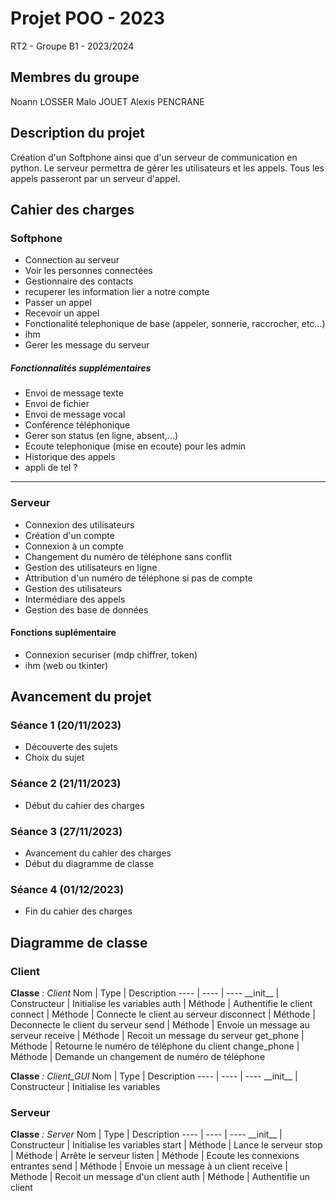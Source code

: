 # Projet POO - 2023
RT2 - Groupe B1 - 2023/2024

## Membres du groupe

Noann LOSSER
Malo JOUET
Alexis PENCRANE

## Description du projet

Création d'un Softphone ainsi que d'un serveur de communication en python.
Le serveur permettra de gérer les utilisateurs et les appels.
Tous les appels passeront par un serveur d'appel.

## Cahier des charges

### Softphone

- Connection au serveur
- Voir les personnes connectées
- Gestionnaire des contacts
- recuperer les information lier a notre compte
- Passer un appel
- Recevoir un appel
- Fonctionalité telephonique de base (appeler, sonnerie, raccrocher, etc...)
- ihm
- Gerer les message du serveur

##### Fonctionnalités supplémentaires

- Envoi de message texte
- Envoi de fichier
- Envoi de message vocal
- Conférence téléphonique
- Gerer son status (en ligne, absent,...)
- Ecoute telephonique (mise en ecoute) pour les admin
- Historique des appels
- appli de tel ?

--------------------


### Serveur

- Connexion des utilisateurs
- Création d'un compte
- Connexion à un compte
- Changement du numéro de téléphone sans conflit
- Gestion des utilisateurs en ligne
- Attribution d'un numéro de téléphone si pas de compte
- Gestion des utilisateurs
- Intermédiare des appels
- Gestion des base de données

#### Fonctions suplémentaire

- Connexion securiser (mdp chiffrer, token)
- ihm (web ou tkinter)


## Avancement du projet

### Séance 1 (20/11/2023)

- Découverte des sujets
- Choix du sujet

### Séance 2 (21/11/2023)

- Début du cahier des charges

### Séance 3 (27/11/2023)

- Avancement du cahier des charges
- Début du diagramme de classe

### Séance 4 (01/12/2023)
- Fin du cahier des charges







## Diagramme de classe

### Client

**Classe** *: Client*
Nom             | Type          | Description
----            | ----          | ----
\_\_init\_\_    | Constructeur  | Initialise les variables
auth            | Méthode       | Authentifie le client
connect         | Méthode       | Connecte le client au serveur
disconnect      | Méthode       | Deconnecte le client du serveur
send            | Méthode       | Envoie un message au serveur
receive         | Méthode       | Recoit un message du serveur
get\_phone      | Méthode       | Retourne le numéro de téléphone du client
change\_phone   | Méthode       | Demande un changement de numéro de téléphone

**Classe** *: Client\_GUI*
Nom             | Type          | Description
----            | ----          | ----
\_\_init\_\_    | Constructeur  | Initialise les variables


### Serveur

**Classe** *: Server*
Nom             | Type          | Description
----            | ----          | ----
\_\_init\_\_    | Constructeur  | Initialise les variables
start           | Méthode       | Lance le serveur
stop            | Méthode       | Arrête le serveur
listen          | Méthode       | Ecoute les connexions entrantes
send            | Méthode       | Envoie un message à un client
receive         | Méthode       | Recoit un message d'un client
auth            | Méthode       | Authentifie un client





